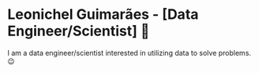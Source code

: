 # Leonichel Guimarães - [Data Engineer/Scientist] :wave:

I am a data engineer/scientist interested in utilizing data to solve problems. :wink:

